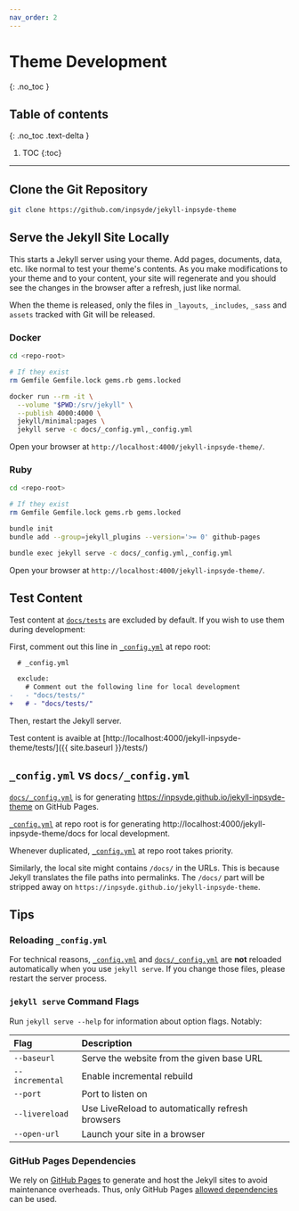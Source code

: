```yaml
---
nav_order: 2
---
```

# Theme Development
{: .no_toc }
## Table of contents
{: .no_toc .text-delta }
1. TOC
{:toc}
---

## Clone the Git Repository

```bash
git clone https://github.com/inpsyde/jekyll-inpsyde-theme
```

## Serve the Jekyll Site Locally

This starts a Jekyll server using your theme. Add pages, documents, data, etc. like normal to test your theme's contents. As you make modifications to your theme and to your content, your site will regenerate and you should see the changes in the browser after a refresh, just like normal.

When the theme is released, only the files in `_layouts`, `_includes`, `_sass` and `assets` tracked with Git will be released.

### Docker

```bash
cd <repo-root>

# If they exist
rm Gemfile Gemfile.lock gems.rb gems.locked

docker run --rm -it \
  --volume "$PWD:/srv/jekyll" \
  --publish 4000:4000 \
  jekyll/minimal:pages \
  jekyll serve -c docs/_config.yml,_config.yml
```

Open your browser at `http://localhost:4000/jekyll-inpsyde-theme/`.

### Ruby

```bash
cd <repo-root>

# If they exist
rm Gemfile Gemfile.lock gems.rb gems.locked

bundle init
bundle add --group=jekyll_plugins --version='>= 0' github-pages

bundle exec jekyll serve -c docs/_config.yml,_config.yml
```

Open your browser at `http://localhost:4000/jekyll-inpsyde-theme/`.

## Test Content

Test content at [`docs/tests`](https://github.com/inpsyde/jekyll-inpsyde-theme/tree/master/docs/tests) are excluded by default. If you wish to use them during development:

First, comment out this line in [`_config.yml`](https://github.com/inpsyde/jekyll-inpsyde-theme/blob/master/_config.yml) at repo root:

```diff
  # _config.yml

  exclude:
    # Comment out the following line for local development
-   - "docs/tests/"
+   # - "docs/tests/"
```

Then, restart the Jekyll server.

Test content is avaible at [http://localhost:4000/jekyll-inpsyde-theme/tests/]({{ site.baseurl }}/tests/)

## `_config.yml` vs `docs/_config.yml`

[`docs/_config.yml`](https://github.com/inpsyde/jekyll-inpsyde-theme/blob/master/docs/_config.yml) is for generating https://inpsyde.github.io/jekyll-inpsyde-theme on GitHub Pages.

[`_config.yml`](https://github.com/inpsyde/jekyll-inpsyde-theme/blob/master/_config.yml) at repo root is for generating http://localhost:4000/jekyll-inpsyde-theme/docs for local development.

Whenever duplicated, [`_config.yml`](https://github.com/inpsyde/jekyll-inpsyde-theme/blob/master/_config.yml) at repo root takes priority.

Similarly, the local site might contains `/docs/` in the URLs. This is because Jekyll translates the file paths into permalinks. The `/docs/` part will be stripped away on `https://inpsyde.github.io/jekyll-inpsyde-theme`.

## Tips

### Reloading `_config.yml`

For technical reasons, [`_config.yml`](https://github.com/inpsyde/jekyll-inpsyde-theme/blob/master/_config.yml) and [`docs/_config.yml`](https://github.com/inpsyde/jekyll-inpsyde-theme/blob/master/docs/_config.yml) are **not** reloaded automatically when you use `jekyll serve`. If you change those files, please restart the server process.


###  `jekyll serve` Command Flags

Run `jekyll serve --help` for information about option flags. Notably:

| Flag            | Description                                       |
|:--------------- |:--------------------------------------------------|
| `--baseurl`     | Serve the website from the given base URL         |
| `--incremental` | Enable incremental rebuild                        |
| `--port`        | Port to listen on                                 |
| `--livereload`  | Use LiveReload to automatically refresh browsers  |
| `--open-url`    | Launch your site in a browser                     |

### GitHub Pages Dependencies

We rely on [GitHub Pages](https://docs.github.com/en/pages) to generate and host the Jekyll sites to avoid maintenance overheads. Thus, only GitHub Pages [allowed dependencies](https://pages.github.com/versions/) can be used.
